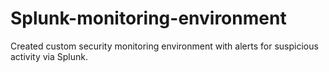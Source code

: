 # Splunk-monitoring-environment
Created custom security monitoring environment with alerts for suspicious activity via Splunk.
